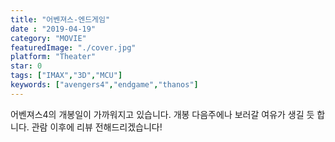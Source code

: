 ```yaml
---
title: "어벤져스-엔드게임"
date : "2019-04-19"
category: "MOVIE"
featuredImage: "./cover.jpg"
platform: "Theater"
star: 0
tags: ["IMAX","3D","MCU"]
keywords: ["avengers4","endgame","thanos"]
---
```


어벤져스4의 개봉일이 가까워지고 있습니다. 개봉 다음주에나 보러갈 여유가 생길 듯 합니다. 관람 이후에 리뷰 전해드리겠습니다!